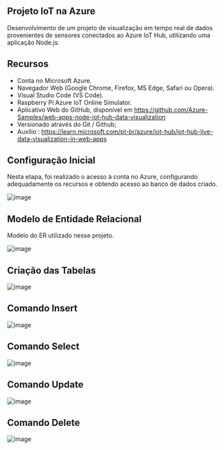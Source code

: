 ## Projeto IoT na Azure 

Desenvolvimento de um projeto de visualização em tempo real de dados provenientes de sensores conectados ao Azure IoT Hub, utilizando uma aplicação Node.js.


## Recursos

- Conta no Microsoft Azure.
- Navegador Web (Google Chrome, Firefox, MS Edge, Safari ou Opera).
- Visual Studio Code (VS Code).
- Raspberry Pi Azure IoT Online Simulator.
- Aplicativo Web do GitHub, disponível em https://github.com/Azure-Samples/web-apps-node-iot-hub-data-visualization
- Versionado através do Git / Github;
- Auxílio : https://learn.microsoft.com/pt-br/azure/iot-hub/iot-hub-live-data-visualization-in-web-apps


## Configuração Inicial
Nesta etapa, foi realizado o acesso à conta no Azure, configurando adequadamente os recursos e obtendo acesso ao banco de dados criado.

![image](01_config_azure.png)


## Modelo de Entidade Relacional
Modelo do ER utilizado nesse projeto.

![image](02_ent_relacional.png)


## Criação das Tabelas

![image](03_1_criando_tabelas.png)


##  Comando Insert

![image](03_2_comando_insert.png)


##  Comando Select

![image](03_3_comando_select.png)


##  Comando Update

![image](03_4_comando_update.png)


##  Comando Delete

![image](03_5_comando_delete.png)


